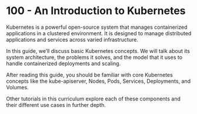 # 100 - An Introduction to Kubernetes

Kubernetes is a powerful open-source system that manages containerized applications in a clustered environment. It is designed to manage distributed applications and services across varied infrastructure.

In this guide, we’ll discuss basic Kubernetes concepts. We will talk about its system architecture, the problems it solves, and the model that it uses to handle containerized deployments and scaling.

After reading this guide, you should be familiar with core Kubernetes concepts like the kube-apiserver, Nodes, Pods, Services, Deployments, and Volumes.

Other tutorials in this curriculum explore each of these components and their different use cases in further depth.
